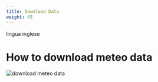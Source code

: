 ```yaml
---
title: Download Data
weight: 45
---
```


lingua inglese

# How to download meteo data

![download meteo data](/en/Documentation/DataManagement/images/download-data-report.png?width=100%)

